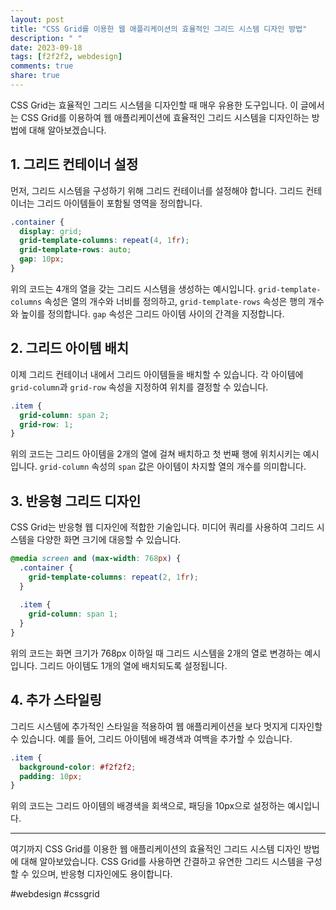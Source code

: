 ```yaml
---
layout: post
title: "CSS Grid를 이용한 웹 애플리케이션의 효율적인 그리드 시스템 디자인 방법"
description: " "
date: 2023-09-18
tags: [f2f2f2, webdesign]
comments: true
share: true
---
```


CSS Grid는 효율적인 그리드 시스템을 디자인할 때 매우 유용한 도구입니다. 이 글에서는 CSS Grid를 이용하여 웹 애플리케이션에 효율적인 그리드 시스템을 디자인하는 방법에 대해 알아보겠습니다.

## 1. 그리드 컨테이너 설정

먼저, 그리드 시스템을 구성하기 위해 그리드 컨테이너를 설정해야 합니다. 그리드 컨테이너는 그리드 아이템들이 포함될 영역을 정의합니다. 

```css
.container {
  display: grid;
  grid-template-columns: repeat(4, 1fr);
  grid-template-rows: auto;
  gap: 10px;
}
```

위의 코드는 4개의 열을 갖는 그리드 시스템을 생성하는 예시입니다. `grid-template-columns` 속성은 열의 개수와 너비를 정의하고, `grid-template-rows` 속성은 행의 개수와 높이를 정의합니다. `gap` 속성은 그리드 아이템 사이의 간격을 지정합니다.

## 2. 그리드 아이템 배치

이제 그리드 컨테이너 내에서 그리드 아이템들을 배치할 수 있습니다. 각 아이템에 `grid-column`과 `grid-row` 속성을 지정하여 위치를 결정할 수 있습니다.

```css
.item {
  grid-column: span 2;
  grid-row: 1;
}
```

위의 코드는 그리드 아이템을 2개의 열에 걸쳐 배치하고 첫 번째 행에 위치시키는 예시입니다. `grid-column` 속성의 `span` 값은 아이템이 차지할 열의 개수를 의미합니다.

## 3. 반응형 그리드 디자인

CSS Grid는 반응형 웹 디자인에 적합한 기술입니다. 미디어 쿼리를 사용하여 그리드 시스템을 다양한 화면 크기에 대응할 수 있습니다.

```css
@media screen and (max-width: 768px) {
  .container {
    grid-template-columns: repeat(2, 1fr);
  }
  
  .item {
    grid-column: span 1;
  }
}
```

위의 코드는 화면 크기가 768px 이하일 때 그리드 시스템을 2개의 열로 변경하는 예시입니다. 그리드 아이템도 1개의 열에 배치되도록 설정됩니다.

## 4. 추가 스타일링

그리드 시스템에 추가적인 스타일을 적용하여 웹 애플리케이션을 보다 멋지게 디자인할 수 있습니다. 예를 들어, 그리드 아이템에 배경색과 여백을 추가할 수 있습니다.

```css
.item {
  background-color: #f2f2f2;
  padding: 10px;
}
```

위의 코드는 그리드 아이템의 배경색을 회색으로, 패딩을 10px으로 설정하는 예시입니다.

---

여기까지 CSS Grid를 이용한 웹 애플리케이션의 효율적인 그리드 시스템 디자인 방법에 대해 알아보았습니다. CSS Grid를 사용하면 간결하고 유연한 그리드 시스템을 구성할 수 있으며, 반응형 디자인에도 용이합니다.

#webdesign #cssgrid